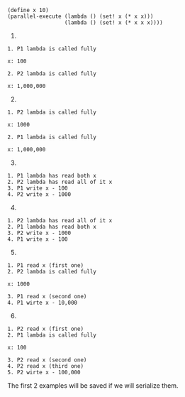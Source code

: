 ```
(define x 10)
(parallel-execute (lambda () (set! x (* x x)))
                  (lambda () (set! x (* x x x))))
```

1.
```
1. P1 lambda is called fully

x: 100

2. P2 lambda is called fully

x: 1,000,000
```

2.
```
1. P2 lambda is called fully

x: 1000

2. P1 lambda is called fully

x: 1,000,000
```

3.
```
1. P1 lambda has read both x
2. P2 lambda has read all of it x
3. P1 write x - 100
4. P2 write x - 1000
```

4.
```
1. P2 lambda has read all of it x
2. P1 lambda has read both x
3. P2 write x - 1000
4. P1 write x - 100
```

5.
```
1. P1 read x (first one)
2. P2 lambda is called fully

x: 1000

3. P1 read x (second one)
4. P1 wirte x - 10,000
```

6.
```
1. P2 read x (first one)
2. P1 lambda is called fully

x: 100

3. P2 read x (second one)
4. P2 read x (third one)
5. P2 wirte x - 100,000
```

The first 2 examples will be saved if we will serialize them.
